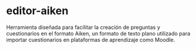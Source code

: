 # editor-aiken
Herramienta diseñada para facilitar la creación de preguntas y cuestionarios en el formato Aiken, un formato de texto plano utilizado para importar cuestionarios en plataformas de aprendizaje como Moodle.
